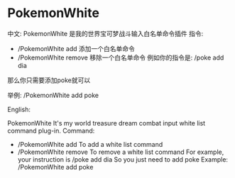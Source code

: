 # PokemonWhite
中文:
PokemonWhite 是我的世界宝可梦战斗输入白名单命令插件
指令:
- /PokemonWhite add <command>  添加一个白名单命令
- /PokemonWhite remove <command> 移除一个白名单命令
例如你的指令是:
/poke add dia

那么你只需要添加poke就可以

举例: /PokemonWhite add poke

English:

PokemonWhite It's my world treasure dream combat input white list command plug-in.
Command:
- /PokemonWhite add <command> To add a white list command
- /PokemonWhite remove <command> To remove a white list command
For example, your instruction is /poke add dia
So you just need to add poke
Example: /PokemonWhite add poke
